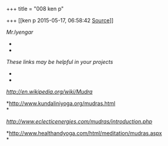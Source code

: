 +++
title = "008 ken p"

+++
[[ken p	2015-05-17, 06:58:42 [Source](https://groups.google.com/g/samskrita/c/KjSiJhpc3jE)]]



*Mr.Iyengar*

*  
*

*These links may be helpful in your projects*

*  
*

*<http://en.wikipedia.org/wiki/Mudra>*

*<http://www.kundaliniyoga.org/mudras.html>  
*

*<http://www.eclecticenergies.com/mudras/introduction.php>*

*<http://www.healthandyoga.com/html/meditation/mudras.aspx>  
*  

> 
> > 
> > 
> > 
> >   
> > 
> > 
> > 
> > 

